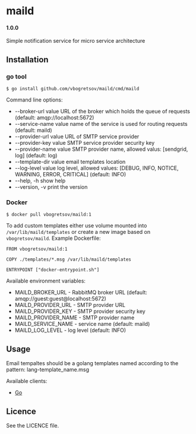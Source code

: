# maild
#### 1.0.0
Simple notification service for micro service architecture

## Installation

### go tool

```{bash}
$ go install github.com/vbogretsov/maild/cmd/maild
```

Command line options:

* --broker-url value     URL of the broker which holds the queue of requests (default: amqp://localhost:5672)
* --service-name value   name of the service is used for routing requests (default: maild)
* --provider-url value   URL of SMTP service provider
* --provider-key value   SMTP service provider security key
* --provider-name value  SMTP provider name, allowed valus: [sendgrid, log] (default: log)
* --template-dir value   email templates location
* --log-level value      log level, allowed values: [DEBUG, INFO, NOTICE, WARNING, ERROR, CRITICAL] (default: INFO)
* --help, -h             show help
* --version, -v          print the version

### Docker

```{bash}
$ docker pull vbogretsov/maild:1
```

To add custom templates either use volume mounted into `/var/lib/maild/templates` or create a new image based on `vbogretsov/maild`. Example Dockerfile:

```{Dockerfile}
FROM vbogretsov/maild:1

COPY ./templates/*.msg /var/lib/maild/templates

ENTRYPOINT ["docker-entrypoint.sh"]
```

Available environment variables:

* MAILD_BROKER_URL - RabbitMQ broker URL (default: amqp://guest:guest@localhost:5672)
* MAILD_PROVIDER_URL - SMTP provider URL
* MAILD_PROVIDER_KEY - SMTP provider security key
* MAILD_PROVIDER_NAME - SMTP provider name
* MAILD_SERVICE_NAME - service name (default: maild)
* MAILD_LOG_LEVEL - log level (default: INFO)

## Usage

Email tempaltes should be a golang templates named according to the pattern: lang-template_name.msg

Available clients:

* [Go](https://github.com/vbogretsov/go-mailcd)

## Licence

See the LICENCE file.
